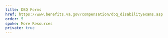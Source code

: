 ```yaml
---
title: DBQ Forms
href: https://www.benefits.va.gov/compensation/dbq_disabilityexams.asp
order: 5
spoke: More Resources
private: true
---
```

